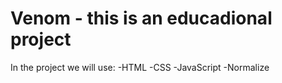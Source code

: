 # Venom - this is an educadional project
In the project we will use:
-HTML
-CSS
-JavaScript
-Normalize
